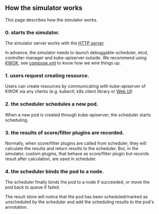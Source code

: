 ## How the simulator works

This page describes how the simulator works.

### 0. starts the simulator.

The simulator server works with the [HTTP server](api.md).

In advance, the simulator needs to launch debuggable-scheduler, etcd, controller-manager and kube-apiserver outside.
We recommend using [KWOK](https://github.com/kubernetes-sigs/kwok), see [compose.yml](../../compose.yml) to know how we wire things up.

### 1. users request creating resource.

Users can create resources by communicating with kube-apiserver of KWOK via any clients (e.g. kubectl, k8s client library or [Web UI](../../web))

### 2. the scheduler schedules a new pod.

When a new pod is created through kube-apiserver, the scheduler starts scheduling.

### 3. the results of score/filter plugins are recorded.

Normally, when score/filter plugins are called from scheduler, they will calculate the results and return results to the scheduler.
But, in the simulator, custom plugins, that behave as score/filter plugin but records result after calculation, are used in scheduler.

### 4. the scheduler binds the pod to a node.

The scheduler finally binds the pod to a node if succeeded, or move the pod back to queue if failed.

The result store will notice that the pod has been scheduled/marked as unscheduled by the scheduler and add the scheduling results to the pod's annotation.

